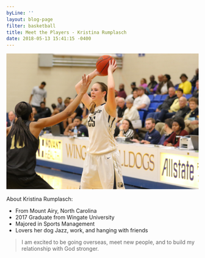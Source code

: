 ```yaml
---
byLine: ''
layout: blog-page
filter: basketball
title: Meet the Players - Kristina Rumplasch
date: 2018-05-13 15:41:15 -0400
---
```

![](/uploads/2018/05/13/Rumplasch_Kristina_01.jpg)

About Kristina Rumplasch:

* From Mount Airy, North Carolina
* 2017 Graduate from Wingate University
* Majored in Sports Management
* Lovers her dog Jazz, work, and hanging with friends

> I am excited to be going overseas, meet new people, and to build my relationship with God stronger.